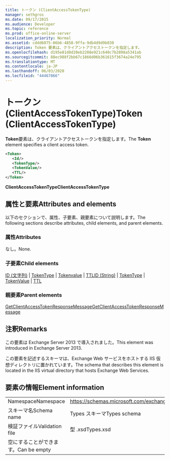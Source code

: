 ```yaml
---
title: トークン (ClientAccessTokenType)
manager: sethgros
ms.date: 09/17/2015
ms.audience: Developer
ms.topic: reference
ms.prod: office-online-server
localization_priority: Normal
ms.assetid: cddd6075-06b6-4858-9ffa-9db4d9d9b030
description: Token 要素は、クライアントアクセストークンを指定します。
ms.openlocfilehash: d195e81d8d20eb2288e921c640c7b2898a5341ab
ms.sourcegitcommit: 88ec988f2bb67c1866d06b361615f3674a24e795
ms.translationtype: MT
ms.contentlocale: ja-JP
ms.lasthandoff: 06/03/2020
ms.locfileid: "44467866"
---
```

# <a name="token-clientaccesstokentype"></a><span data-ttu-id="b90f7-103">トークン (ClientAccessTokenType)</span><span class="sxs-lookup"><span data-stu-id="b90f7-103">Token (ClientAccessTokenType)</span></span>

<span data-ttu-id="b90f7-104">**Token**要素は、クライアントアクセストークンを指定します。</span><span class="sxs-lookup"><span data-stu-id="b90f7-104">The **Token** element specifies a client access token.</span></span> 
  
```XML
<Token>
   <Id/>
   <TokenType/>
   <TokenValue/>
   <TTL/>
</Token>
```

 <span data-ttu-id="b90f7-105">**ClientAccessTokenType**</span><span class="sxs-lookup"><span data-stu-id="b90f7-105">**ClientAccessTokenType**</span></span>
## <a name="attributes-and-elements"></a><span data-ttu-id="b90f7-106">属性と要素</span><span class="sxs-lookup"><span data-stu-id="b90f7-106">Attributes and elements</span></span>

<span data-ttu-id="b90f7-107">以下のセクションで、属性、子要素、親要素について説明します。</span><span class="sxs-lookup"><span data-stu-id="b90f7-107">The following sections describe attributes, child elements, and parent elements.</span></span>
  
### <a name="attributes"></a><span data-ttu-id="b90f7-108">属性</span><span class="sxs-lookup"><span data-stu-id="b90f7-108">Attributes</span></span>

<span data-ttu-id="b90f7-109">なし。</span><span class="sxs-lookup"><span data-stu-id="b90f7-109">None.</span></span>
  
### <a name="child-elements"></a><span data-ttu-id="b90f7-110">子要素</span><span class="sxs-lookup"><span data-stu-id="b90f7-110">Child elements</span></span>

<span data-ttu-id="b90f7-111">[ID (文字列)](id-string.md)  | [TokenType](tokentype.md)  | [Tokenvalue](tokenvalue.md)  | [TTL](ttl.md)</span><span class="sxs-lookup"><span data-stu-id="b90f7-111">[ID (String)](id-string.md) | [TokenType](tokentype.md) | [TokenValue](tokenvalue.md) | [TTL](ttl.md)</span></span>
  
### <a name="parent-elements"></a><span data-ttu-id="b90f7-112">親要素</span><span class="sxs-lookup"><span data-stu-id="b90f7-112">Parent elements</span></span>

[<span data-ttu-id="b90f7-113">GetClientAccessTokenResponseMessage</span><span class="sxs-lookup"><span data-stu-id="b90f7-113">GetClientAccessTokenResponseMessage</span></span>](getclientaccesstokenresponsemessage.md)
  
## <a name="remarks"></a><span data-ttu-id="b90f7-114">注釈</span><span class="sxs-lookup"><span data-stu-id="b90f7-114">Remarks</span></span>

<span data-ttu-id="b90f7-115">この要素は Exchange Server 2013 で導入されました。</span><span class="sxs-lookup"><span data-stu-id="b90f7-115">This element was introduced in Exchange Server 2013.</span></span>
  
<span data-ttu-id="b90f7-116">この要素を記述するスキーマは、Exchange Web サービスをホストする IIS 仮想ディレクトリに置かれています。</span><span class="sxs-lookup"><span data-stu-id="b90f7-116">The schema that describes this element is located in the IIS virtual directory that hosts Exchange Web Services.</span></span>
  
## <a name="element-information"></a><span data-ttu-id="b90f7-117">要素の情報</span><span class="sxs-lookup"><span data-stu-id="b90f7-117">Element information</span></span>

|||
|:-----|:-----|
|<span data-ttu-id="b90f7-118">Namespace</span><span class="sxs-lookup"><span data-stu-id="b90f7-118">Namespace</span></span>  <br/> |https://schemas.microsoft.com/exchange/services/2006/types  <br/> |
|<span data-ttu-id="b90f7-119">スキーマ名</span><span class="sxs-lookup"><span data-stu-id="b90f7-119">Schema name</span></span>  <br/> |<span data-ttu-id="b90f7-120">Types スキーマ</span><span class="sxs-lookup"><span data-stu-id="b90f7-120">Types schema</span></span>  <br/> |
|<span data-ttu-id="b90f7-121">検証ファイル</span><span class="sxs-lookup"><span data-stu-id="b90f7-121">Validation file</span></span>  <br/> |<span data-ttu-id="b90f7-122">型 .xsd</span><span class="sxs-lookup"><span data-stu-id="b90f7-122">Types.xsd</span></span>  <br/> |
|<span data-ttu-id="b90f7-123">空にすることができます。</span><span class="sxs-lookup"><span data-stu-id="b90f7-123">Can be empty</span></span>  <br/> ||
   

